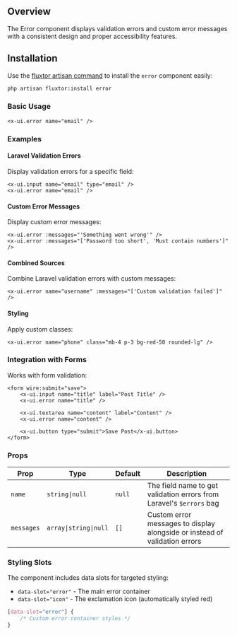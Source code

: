 ## Overview

The Error component displays validation errors and custom error messages with a consistent design and proper accessibility features.

## Installation

Use the [fluxtor artisan command](/docs/guides/installation#content-component-management) to install the `error` component easily:

```bash
php artisan fluxtor:install error
```


### Basic Usage

```blade
<x-ui.error name="email" />
```


### Examples

#### Laravel Validation Errors

Display validation errors for a specific field:

```blade
<x-ui.input name="email" type="email" />
<x-ui.error name="email" />
```

#### Custom Error Messages

Display custom error messages:

```blade
<x-ui.error :messages="'Something went wrong'" />
<x-ui.error :messages="['Password too short', 'Must contain numbers']" />
```

#### Combined Sources

Combine Laravel validation errors with custom messages:

```blade
<x-ui.error name="username" :messages="['Custom validation failed']" />
```

#### Styling

Apply custom classes:

```blade
<x-ui.error name="phone" class="mb-4 p-3 bg-red-50 rounded-lg" />
```

### Integration with Forms
Works with form validation:

```blade
<form wire:submit="save">
    <x-ui.input name="title" label="Post Title" />
    <x-ui.error name="title" />
    
    <x-ui.textarea name="content" label="Content" />
    <x-ui.error name="content" />
    
    <x-ui.button type="submit">Save Post</x-ui.button>
</form>
```
### Props

| Prop | Type | Default | Description |
|------|------|---------|-------------|
| `name` | `string\|null` | `null` | The field name to get validation errors from Laravel's `$errors` bag |
| `messages` | `array\|string\|null` | `[]` | Custom error messages to display alongside or instead of validation errors |

### Styling Slots

The component includes data slots for targeted styling:

- `data-slot="error"` - The main error container
- `data-slot="icon"` - The exclamation icon (automatically styled red)

```css
[data-slot="error"] {
    /* Custom error container styles */
}
```